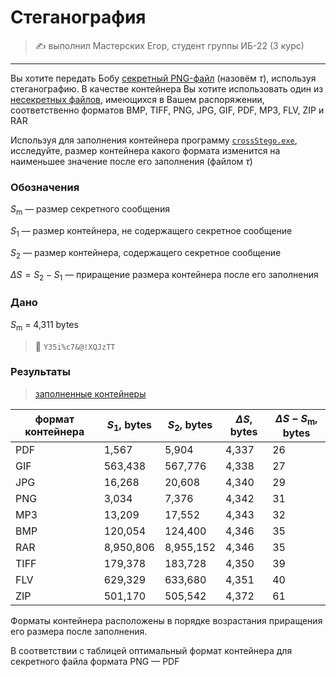 # Стеганография

> ✍️ выполнил Мастерских Егор, студент группы ИБ-22 (3 курс)

---

Вы хотите передать Бобу [секретный PNG-файл](secret.png) (назовём $\tau$), используя стеганографию. В качестве контейнера Вы хотите использовать один из [несекретных файлов](empty_containers), имеющихся в Вашем распоряжении, соответственно форматов BMP, TIFF, PNG, JPG, GIF, PDF, MP3, FLV, ZIP и RAR

Используя для заполнения контейнера программу [`crossStego.exe`](crossStego.exe), исследуйте, размер контейнера какого формата изменится на наименьшее значение после его заполнения (файлом $\tau$)

### Обозначения

$S_\mathrm{m}$ — размер секретного сообщения

$S_1$ — размер контейнера, не содержащего секретное сообщение

$S_2$ — размер контейнера, содержащего секретное сообщение

$\Delta S = S_2 - S_1$ — приращение размера контейнера после его заполнения

### Дано

$S_\mathrm{m}$ = 4,311 bytes

> 🔑 `Y35i%c7&@!XQJzTT`

### Результаты

> [заполненные контейнеры](stegocontainers)

| формат контейнера | $S_1$, bytes | $S_2$, bytes | $\Delta S$, bytes | $\Delta S - S_\mathrm{m}$, bytes |
| --- | --- | --- | --- | --- |
| PDF | 1,567 | 5,904 | 4,337 | 26 |
| GIF | 563,438 | 567,776 | 4,338 | 27 |
| JPG | 16,268 | 20,608 | 4,340 | 29 |
| PNG | 3,034 | 7,376 | 4,342 | 31 |
| MP3 | 13,209 | 17,552 | 4,343 | 32 |
| BMP | 120,054 | 124,400 | 4,346 | 35 |
| RAR | 8,950,806 | 8,955,152 | 4,346 | 35 |
| TIFF | 179,378 | 183,728 | 4,350 | 39 |
| FLV | 629,329 | 633,680 | 4,351 | 40 |
| ZIP | 501,170 | 505,542 | 4,372 | 61 |

Форматы контейнера расположены в порядке возрастания приращения его размера после заполнения.

В соответствии с таблицей оптимальный формат контейнера для секретного файла формата PNG — PDF
